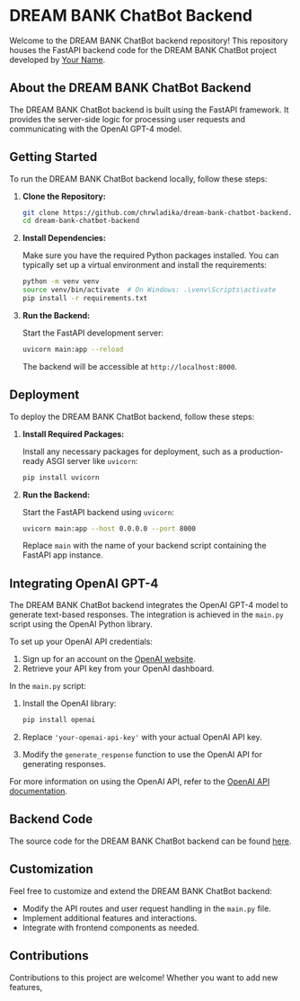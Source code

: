# DREAM BANK ChatBot Backend

Welcome to the DREAM BANK ChatBot backend repository! This repository houses the FastAPI backend code for the DREAM BANK ChatBot project developed by [Your Name](https://github.com/chrwladika).

## About the DREAM BANK ChatBot Backend

The DREAM BANK ChatBot backend is built using the FastAPI framework. It provides the server-side logic for processing user requests and communicating with the OpenAI GPT-4 model.

## Getting Started

To run the DREAM BANK ChatBot backend locally, follow these steps:

1. **Clone the Repository:**

    ```bash
    git clone https://github.com/chrwladika/dream-bank-chatbot-backend.git
    cd dream-bank-chatbot-backend
    ```

2. **Install Dependencies:**

    Make sure you have the required Python packages installed. You can typically set up a virtual environment and install the requirements:

    ```bash
    python -m venv venv
    source venv/bin/activate  # On Windows: .\venv\Scripts\activate
    pip install -r requirements.txt
    ```

3. **Run the Backend:**

    Start the FastAPI development server:

    ```bash
    uvicorn main:app --reload
    ```

    The backend will be accessible at `http://localhost:8000`.

## Deployment

To deploy the DREAM BANK ChatBot backend, follow these steps:

1. **Install Required Packages:**

    Install any necessary packages for deployment, such as a production-ready ASGI server like `uvicorn`:

    ```bash
    pip install uvicorn
    ```

2. **Run the Backend:**

    Start the FastAPI backend using `uvicorn`:

    ```bash
    uvicorn main:app --host 0.0.0.0 --port 8000
    ```

    Replace `main` with the name of your backend script containing the FastAPI app instance.

## Integrating OpenAI GPT-4

The DREAM BANK ChatBot backend integrates the OpenAI GPT-4 model to generate text-based responses. The integration is achieved in the `main.py` script using the OpenAI Python library.

To set up your OpenAI API credentials:

1. Sign up for an account on the [OpenAI website](https://beta.openai.com/signup/).
2. Retrieve your API key from your OpenAI dashboard.

In the `main.py` script:

1. Install the OpenAI library:

    ```bash
    pip install openai
    ```

2. Replace `'your-openai-api-key'` with your actual OpenAI API key.

3. Modify the `generate_response` function to use the OpenAI API for generating responses.

For more information on using the OpenAI API, refer to the [OpenAI API documentation](https://beta.openai.com/docs/api-reference/introduction).

## Backend Code

The source code for the DREAM BANK ChatBot backend can be found [here](https://github.com/chrwladika/BankBot/tree/main/Backend).

## Customization

Feel free to customize and extend the DREAM BANK ChatBot backend:

- Modify the API routes and user request handling in the `main.py` file.
- Implement additional features and interactions.
- Integrate with frontend components as needed.

## Contributions

Contributions to this project are welcome! Whether you want to add new features,
